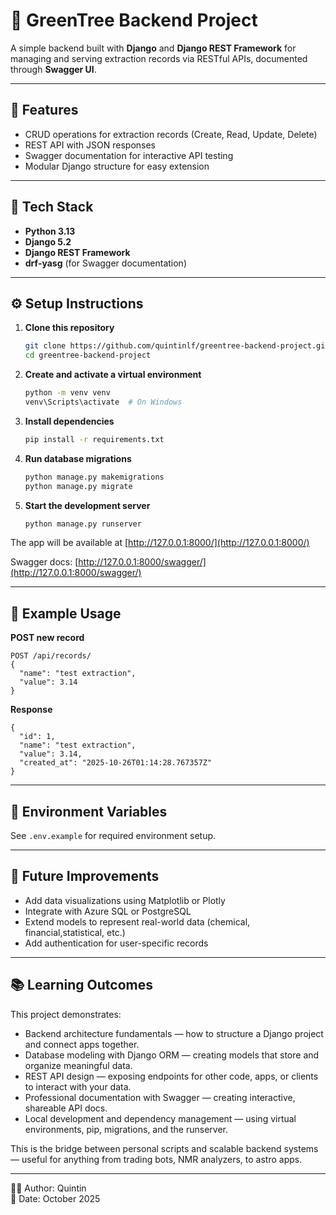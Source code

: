 # 🌿 GreenTree Backend Project

A simple backend built with **Django** and **Django REST Framework** for managing and serving extraction records via RESTful APIs, documented through **Swagger UI**.

---

## 🚀 Features

- CRUD operations for extraction records (Create, Read, Update, Delete)
- REST API with JSON responses
- Swagger documentation for interactive API testing
- Modular Django structure for easy extension

---

## 🧩 Tech Stack

- **Python 3.13**
- **Django 5.2**
- **Django REST Framework**
- **drf-yasg** (for Swagger documentation)

---

## ⚙️ Setup Instructions

1. **Clone this repository**
   ```bash
   git clone https://github.com/quintinlf/greentree-backend-project.git
   cd greentree-backend-project
   ```

2. **Create and activate a virtual environment**
   ```bash
   python -m venv venv
   venv\Scripts\activate  # On Windows
   ```

3. **Install dependencies**
   ```bash
   pip install -r requirements.txt
   ```

4. **Run database migrations**
   ```bash
   python manage.py makemigrations
   python manage.py migrate
   ```

5. **Start the development server**
   ```bash
   python manage.py runserver
   ```

The app will be available at [http://127.0.0.1:8000/](http://127.0.0.1:8000/)

Swagger docs: [http://127.0.0.1:8000/swagger/](http://127.0.0.1:8000/swagger/)

---

## 🧠 Example Usage

**POST new record**
```
POST /api/records/
{
  "name": "test extraction",
  "value": 3.14
}
```

**Response**
```
{
  "id": 1,
  "name": "test extraction",
  "value": 3.14,
  "created_at": "2025-10-26T01:14:28.767357Z"
}
```

---

## 🔐 Environment Variables

See `.env.example` for required environment setup.

---

## 🧭 Future Improvements

- Add data visualizations using Matplotlib or Plotly
- Integrate with Azure SQL or PostgreSQL
- Extend models to represent real-world data (chemical, financial,statistical, etc.)
- Add authentication for user-specific records

---

## 📚 Learning Outcomes

This project demonstrates:

- Backend architecture fundamentals — how to structure a Django project and connect apps together.
- Database modeling with Django ORM — creating models that store and organize meaningful data.
- REST API design — exposing endpoints for other code, apps, or clients to interact with your data.
- Professional documentation with Swagger — creating interactive, shareable API docs.
- Local development and dependency management — using virtual environments, pip, migrations, and the runserver.

This is the bridge between personal scripts and scalable backend systems — useful for anything from trading bots, NMR analyzers, to astro apps.

---

🧑‍💻 Author: Quintin  
📅 Date: October 2025